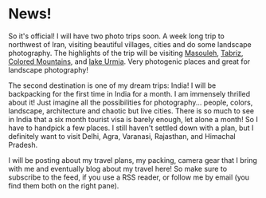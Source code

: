 # News!

So it's official! I will have two photo trips soon. A week long trip to northwest of Iran, visiting beautiful villages, cities and do some landscape photography. The highlights of the trip will be visiting [Masouleh](http://en.wikipedia.org/wiki/Masouleh), [Tabriz](http://en.wikipedia.org/wiki/Tabriz), [Colored Mountains](http://www.flickr.com/photos/alishokri/3745617489/), and [lake Urmia](http://en.wikipedia.org/wiki/Lake_Urmia). Very photogenic places and great for landscape photography!

The second destination is one of my dream trips: India! I will be backpacking for the first time in India for a month. I am immensely thrilled about it! Just imagine all the possibilities for photography... people, colors, landscape, architecture and chaotic but live cities. There is so much to see in India that a six month tourist visa is barely enough, let alone a month! So I have to handpick a few places. I still haven't settled down with a plan, but I definitely want to visit Delhi, Agra, Varanasi, Rajasthan, and Himachal Pradesh.

I will be posting about my travel plans, my packing, camera gear that I bring with me and eventually blog about my travel here! So make sure to subscribe to the feed, if you use a RSS reader, or follow me by email (you find them both on the right pane).